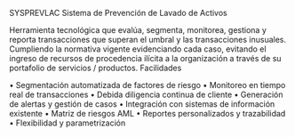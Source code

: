 SYSPREVLAC
Sistema de Prevención de Lavado de Activos



Herramienta tecnológica que    evalúa,   segmenta,  monitorea,   gestiona y   reporta transacciones que superan el umbral y las transacciones inusuales. Cumpliendo la normativa vigente evidenciando cada caso, evitando el ingreso de recursos de procedencia ilícita a la organización a través de su portafolio de servicios / productos.
Facilidades

•	Segmentación automatizada de factores de riesgo
•	Monitoreo en tiempo real de transacciones
•	Debida diligencia continua de cliente
•	Generación de alertas y gestión de casos
•	Integración con sistemas de información existente
•	Matriz de riesgos AML
•	Reportes personalizados y trazabilidad
•	Flexibilidad y parametrización
